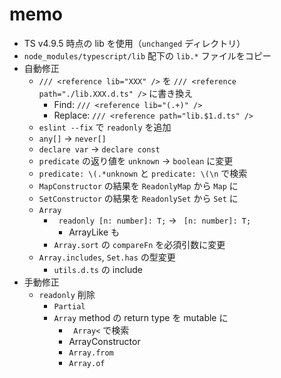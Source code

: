 # memo

-   TS v4.9.5 時点の lib を使用（`unchanged` ディレクトリ）
-   `node_modules/typescript/lib` 配下の `lib.*` ファイルをコピー
-   自動修正
    -   `/// <reference lib="XXX" />` を `/// <reference path="./lib.XXX.d.ts" />` に書き換え
        -   Find: `/// <reference lib="(.+)" />`
        -   Replace: `/// <reference path="lib.$1.d.ts" />`
    -   `eslint --fix` で `readonly` を追加
    -   `any[]` -> `never[]`
    -   `declare var` -> `declare const`
    -   `predicate` の返り値を `unknown` -> `boolean` に変更
    -   `predicate: \(.*unknown` と `predicate: \(\n` で検索
    -   `MapConstructor` の結果を `ReadonlyMap` から `Map` に
    -   `SetConstructor` の結果を `ReadonlySet` から `Set` に
    -   `Array`
        -   ` readonly [n: number]: T;` -> ` [n: number]: T;`
            -   ArrayLike も
        -   `Array.sort` の `compareFn` を必須引数に変更
    -   `Array.includes`, `Set.has` の型変更
        -   `utils.d.ts` の include
-   手動修正
    -   `readonly` 削除
        -   `Partial`
        -   `Array` method の return type を mutable に
            -   ` Array<` で検索
            -   ArrayConstructor
            -   `Array.from`
            -   `Array.of`
